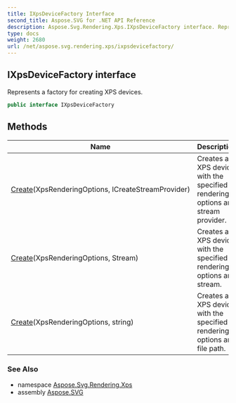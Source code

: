 ```yaml
---
title: IXpsDeviceFactory Interface
second_title: Aspose.SVG for .NET API Reference
description: Aspose.Svg.Rendering.Xps.IXpsDeviceFactory interface. Represents a factory for creating XPS devices
type: docs
weight: 2680
url: /net/aspose.svg.rendering.xps/ixpsdevicefactory/
---
```

## IXpsDeviceFactory interface

Represents a factory for creating XPS devices.

```csharp
public interface IXpsDeviceFactory
```

## Methods

| Name | Description |
| --- | --- |
| [Create](../../aspose.svg.rendering.xps/ixpsdevicefactory/create/#create)(XpsRenderingOptions, ICreateStreamProvider) | Creates an XPS device with the specified rendering options and stream provider. |
| [Create](../../aspose.svg.rendering.xps/ixpsdevicefactory/create/#create_1)(XpsRenderingOptions, Stream) | Creates an XPS device with the specified rendering options and stream. |
| [Create](../../aspose.svg.rendering.xps/ixpsdevicefactory/create/#create_2)(XpsRenderingOptions, string) | Creates an XPS device with the specified rendering options and file path. |

### See Also

* namespace [Aspose.Svg.Rendering.Xps](../../aspose.svg.rendering.xps/)
* assembly [Aspose.SVG](../../)
